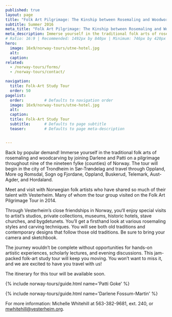 ```yaml
---
published: true
layout: page
title: "Folk Art Pilgrimage: The Kinship between Rosemaling and Woodworking"
subtitle: Summer 2016 
meta_title: "Folk Art Pilgrimage: The Kinship between Rosemaling and Woodworking"
meta_description: Immerse yourself in the traditional folk arts of rosemaling and woodcarving on a pilgrimage through nine counties of Norway. 
# Ratio: 16:9 | Recommended: 1492px by 840px | Minimum: 746px by 420px
hero:
  image: 16x9/norway-tours/utne-hotel.jpg
  alt: 
  caption:
related:
  - /norway-tours/forms/
  - /norway-tours/contact/

navigation:
  title: Folk-Art Study Tour
  order: 50  
pagelist:
  order:         # Defaults to navigation order
  image: 16x9/norway-tours/utne-hotel.jpg
  alt: 
  caption:   
  title: Folk-Art Study Tour
  subtitle:      # Defaults to page subtitle
  teaser:        # Defaults to page meta-description


---
```

Back by popular demand! Immerse yourself in the traditional folk arts of rosemaling and woodcarving by joining Darlene and Patti on a pilgrimage throughout nine of the nineteen fylke (counties) of Norway. The tour will begin in the city of Trondheim in Sør-Trøndelag and travel through Oppland, More og Romsdal, Sogn og  Fjordane, Oppland, Buskerud, Telemark, Aust-Agder, and Hordaland.

Meet and visit with Norwegian folk artists who have shared so much of their talent with Vesterheim. Many of whom the tour group visited on the Folk Art Pilgrimage Tour in 2014. 
  
Through Vesterheim’s close friendships in Norway, you‘ll enjoy special visits to artist’s studios, private collections, museums, historic hotels, stave churches, and bygdetunets. You’ll get a firsthand look at various rosemaling styles and carving techniques. You will see both old traditions and contemporary designs that follow those old traditions. Be sure to bring your camera and sketchbook. 

The journey wouldn’t be complete without opportunities for hands-on artistic experiences, scholarly lectures, and evening discussions. This jam-packed folk-art study tour will keep you moving. You won’t want to miss it, and we are excited to have you travel with us! 

The itinerary for this tour will be available soon.


{% include norway-tours/guide.html name='Patti Goke' %}

{% include norway-tours/guide.html name='Darlene Fossum-Martin' %}

For more information: Michelle Whitehill at 563-382-9681, ext. 240, or [mwhitehill@vesterheim.org](mailto:mwhitehill@vesterheim.org).
